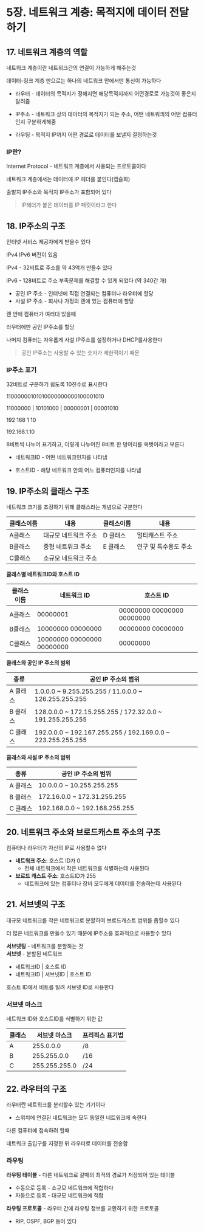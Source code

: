 # 5장. 네트워크 계층: 목적지에 데이터 전달하기

## 17. 네트워크 계층의 역할

네트워크 계층이란 네트워크간의 연결이 가능하게 해주는것

데이터-링크 계층 만으로는 하나의 네트워크 안에서만 통신이 가능하다

- 라우터 - 데이터의 목적지가 정해지면 해당목적지까지 어떤경로로 가능것이 좋은지 알려줌

- IP주소 - 네트워크 상의 데이터의 목적지가 되는 주소, 어떤 네트워킈의 어떤 컴퓨터인지 구분하게해줌

- 라우팅 - 목적지 IP까지 어떤 경로로 데이터를 보낼지 결정하는것

### IP란?

Internet Protocol - 네트워크 계층에서 사용되는 프로토콜이다

네트워크 계층에서는 데이터에 IP 헤더를 붙인다(캡슐화)

출발지 IP주소와 목적지 IP주소가 포함되어 있다

> IP헤더가 붙은 데이터를 IP 패킷이라고 한다

## 18. IP주소의 구조

인터넷 서비스 제공자에게 받을수 있다

IPv4 IPv6 버전이 있음

  IPv4 - 32비트로 주소를 약 43억개 만들수 있다
  
  IPv6 - 128비트로 주소 부족문제를 해결할 수 있게 되었다 (약 340간 개)

- 공인 IP 주소 - 인터넷에 직접 연결되는 컴퓨터나 라우터에 할당
- 사설 IP 주소 - 회사나 가정의 랜에 있는 컴퓨터에 할당

랜 안에 컴퓨터가 여러대 있을때

라우터에만 공인 IP주소를 할당

나머지 컴퓨터는 자유롭게 사설 IP주소를 설정하거나 DHCP를사용한다

> 공인 IP주소는 사용할 수 있는 숫자가 제한적이기 때문

### IP주소 표기

32비트로 구분하기 쉽도록 10진수로 표시한다

11000000101010000000000100001010

11000000 | 10101000 | 00000001 | 00001010

192 168 1 10

192.168.1.10                            

              


  
8비트씩 나누어 표기하고, 이렇게 나누어진 8비트 한 덩어리를 옥텟이라고 부른다  


- 네트워크ID - 어떤 네트워크인지를 나타냄

- 호스트ID - 해당 네트워크 안의 어느 컴퓨터인지를 나타냄

## 19. IP주소의 클래스 구조

네트워크 크기를 조정하기 위해 클래스라는 개념으로 구분한다

| 클래스이름 | 내용 | 클래스이름 | 내용 |
| --- | --- | --- | --- |
| A클래스 | 대규모 네트워크 주소 | D 클래스 | 멀티캐스트 주소 |
| B클래스 | 중형 네트워크 주소 | E 클래스 | 연구 및 특수용도 주소 |
| C클래스 | 소규모 네트워크 주소 |  |  |

**클래스별 네트워크ID와 호스트 ID**

| 클래스 이름 | 네트워크 ID | 호스트 ID |
| --- | --- | --- |
| A클래스 | 00000001 | 00000000 00000000 00000000 |
| B클래스 | 10000000 00000000 | 00000000 00000000 |
| C클래스 | 10000000 00000000 00000000 | 00000000 |

**클래스와 공인 IP 주소의 범위**

| 종류 | 공인 IP 주소의 범위 |
| --- | --- |
| A 클래스 | 1.0.0.0 ~ 9.255.255.255 / 11.0.0.0 ~ 126.255.255.255 |
| B 클래스 | 128.0.0.0 ~ 172.15.255.255 / 172.32.0.0 ~ 191.255.255.255 |
| C 클래스 | 192.0.0.0 ~ 192.167.255.255 / 192.169.0.0 ~ 223.255.255.255 |

**클래스와 사설 IP 주소의 범위**

| 종류 | 공인 IP 주소의 범위 |
| --- | --- |
| A 클래스 | 10.0.0.0 ~ 10.255.255.255 |
| B 클래스 | 172.16.0.0 ~ 172.31.255.255 |
| C 클래스 | 192.168.0.0 ~ 192.168.255.255 |

## 20. 네트워크 주소와 브로드캐스트 주소의 구조

컴퓨터나 라우터가 자신의 IP로 사용할수 없다

- **네트워크 주소**: 호스트 ID가 0
    - 전체 네트워크에서 작은 네트워크를 식별하는데 사용된다
- **브로드 캐스트 주소**: 호스트ID가 255
    - 네트워크에 있는 컴퓨터나 장비 모두에게 데이터를 전송하는데 사용된다

## 21. 서브넷의 구조

대규모 네트워크를 작은 네트워크로 분할하여 브로드캐스트 범위를 좁힐수 있다

더 많은 네트워크를 만들수 있기 때문에 IP주소를 효과적으로 사용할수 있다

**서브넷팅** - 네트워크를 분할하는 것  
**서브넷** - 분할된 네트워크

- 네트워크ID | 호스트 ID
- 네트워크ID | 서브넷ID | 호스트 ID

호스트 ID에서 비트를 빌려 서브넷 ID로 사용한다

### 서브넷 마스크

네트워크 ID와 호스트ID를 식별하기 위한 값

| 클래스 | 서브넷 마스크 | 프리픽스 표기법 |
| --- | --- | --- |
| A | 255.0.0.0 | /8 |
| B | 255.255.0.0 | /16 |
| C | 255.255.255.0 | /24 |

## 22. 라우터의 구조

라우터란 네트워크를 분리할수 있는 기기이다

- 스위치에 연결된 네트워크는 모두 동일한 네트워크에 속한다

다른 컴퓨터에 접속하려 할때

네트워크 출입구를 지정한 뒤 라우터로 데이터를 전송함

### 라우팅

**라우팅 테이블** - 다른 네트워크로 갈때의 최적의 경로가 저장되어 있는 테이블

- 수동으로 등록 - 소규모 네트워크에 적합하다
- 자동으로 등록 - 대규모 네트워크에 적합

**라우팅 프로토콜** - 라우터 간에 라우팅 정보를 교환하기 위한 프로토콜

- RIP, OSPF, BGP 등이 있다

